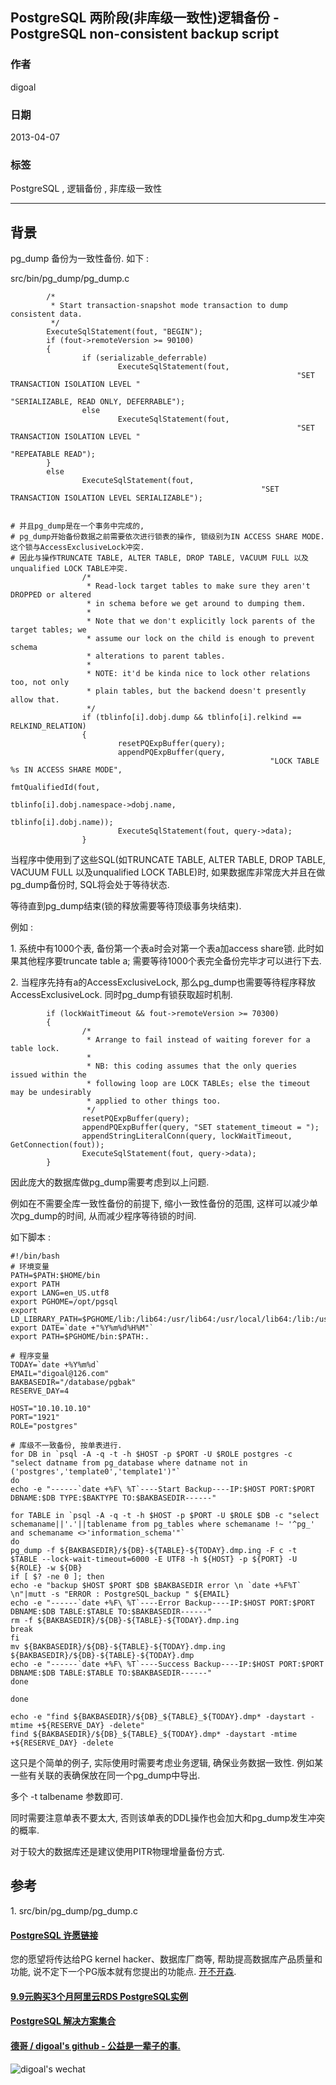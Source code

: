 ## PostgreSQL 两阶段(非库级一致性)逻辑备份 - PostgreSQL non-consistent backup script  
                                                                                                
### 作者                                                                                                                                             
digoal                                                                                           
                                                                                                  
### 日期                                                                                             
2013-04-07                                                                                            
                                                                                              
### 标签                                                                                           
PostgreSQL , 逻辑备份 , 非库级一致性          
                                                                                                
----                                                                                          
                                                                                                   
## 背景        
pg_dump 备份为一致性备份. 如下 :   
  
src/bin/pg_dump/pg_dump.c  
  
```  
        /*  
         * Start transaction-snapshot mode transaction to dump consistent data.  
         */  
        ExecuteSqlStatement(fout, "BEGIN");  
        if (fout->remoteVersion >= 90100)  
        {  
                if (serializable_deferrable)  
                        ExecuteSqlStatement(fout,  
                                                                "SET TRANSACTION ISOLATION LEVEL "  
                                                                "SERIALIZABLE, READ ONLY, DEFERRABLE");  
                else  
                        ExecuteSqlStatement(fout,  
                                                                "SET TRANSACTION ISOLATION LEVEL "  
                                                                "REPEATABLE READ");  
        }  
        else  
                ExecuteSqlStatement(fout,  
                                                        "SET TRANSACTION ISOLATION LEVEL SERIALIZABLE");  
  
  
# 并且pg_dump是在一个事务中完成的,   
# pg_dump开始备份数据之前需要依次进行锁表的操作, 锁级别为IN ACCESS SHARE MODE. 这个锁与AccessExclusiveLock冲突.  
# 因此与操作TRUNCATE TABLE, ALTER TABLE, DROP TABLE, VACUUM FULL 以及unqualified LOCK TABLE冲突.  
                /*  
                 * Read-lock target tables to make sure they aren't DROPPED or altered  
                 * in schema before we get around to dumping them.  
                 *  
                 * Note that we don't explicitly lock parents of the target tables; we  
                 * assume our lock on the child is enough to prevent schema  
                 * alterations to parent tables.  
                 *  
                 * NOTE: it'd be kinda nice to lock other relations too, not only  
                 * plain tables, but the backend doesn't presently allow that.  
                 */  
                if (tblinfo[i].dobj.dump && tblinfo[i].relkind == RELKIND_RELATION)  
                {  
                        resetPQExpBuffer(query);  
                        appendPQExpBuffer(query,  
                                                          "LOCK TABLE %s IN ACCESS SHARE MODE",  
                                                          fmtQualifiedId(fout,  
                                                                                tblinfo[i].dobj.namespace->dobj.name,  
                                                                                         tblinfo[i].dobj.name));  
                        ExecuteSqlStatement(fout, query->data);  
                }  
```  
  
当程序中使用到了这些SQL(如TRUNCATE TABLE, ALTER TABLE, DROP TABLE, VACUUM FULL 以及unqualified LOCK TABLE)时, 如果数据库非常庞大并且在做pg_dump备份时, SQL将会处于等待状态.  
  
等待直到pg_dump结束(锁的释放需要等待顶级事务块结束).  
  
例如 :   
  
1\. 系统中有1000个表, 备份第一个表a时会对第一个表a加access share锁. 此时如果其他程序要truncate table a; 需要等待1000个表完全备份完毕才可以进行下去.  
  
2\. 当程序先持有a的AccessExclusiveLock, 那么pg_dump也需要等待程序释放AccessExclusiveLock. 同时pg_dump有锁获取超时机制.  
  
```  
        if (lockWaitTimeout && fout->remoteVersion >= 70300)  
        {  
                /*  
                 * Arrange to fail instead of waiting forever for a table lock.  
                 *  
                 * NB: this coding assumes that the only queries issued within the  
                 * following loop are LOCK TABLEs; else the timeout may be undesirably  
                 * applied to other things too.  
                 */  
                resetPQExpBuffer(query);  
                appendPQExpBuffer(query, "SET statement_timeout = ");  
                appendStringLiteralConn(query, lockWaitTimeout, GetConnection(fout));  
                ExecuteSqlStatement(fout, query->data);  
        }  
```  
  
因此庞大的数据库做pg_dump需要考虑到以上问题.  
  
例如在不需要全库一致性备份的前提下, 缩小一致性备份的范围, 这样可以减少单次pg_dump的时间, 从而减少程序等待锁的时间.  
  
如下脚本 :   
  
```  
#!/bin/bash  
# 环境变量  
PATH=$PATH:$HOME/bin  
export PATH  
export LANG=en_US.utf8  
export PGHOME=/opt/pgsql  
export LD_LIBRARY_PATH=$PGHOME/lib:/lib64:/usr/lib64:/usr/local/lib64:/lib:/usr/lib:/usr/local/lib  
export DATE=`date +"%Y%m%d%H%M"`  
export PATH=$PGHOME/bin:$PATH:.  
  
# 程序变量  
TODAY=`date +%Y%m%d`  
EMAIL="digoal@126.com"  
BAKBASEDIR="/database/pgbak"  
RESERVE_DAY=4  
  
HOST="10.10.10.10"  
PORT="1921"  
ROLE="postgres"  
  
# 库级不一致备份, 按单表进行.  
for DB in `psql -A -q -t -h $HOST -p $PORT -U $ROLE postgres -c "select datname from pg_database where datname not in ('postgres','template0','template1')"`  
do  
echo -e "------`date +%F\ %T`----Start Backup----IP:$HOST PORT:$PORT DBNAME:$DB TYPE:$BAKTYPE TO:$BAKBASEDIR------"  
  
for TABLE in `psql -A -q -t -h $HOST -p $PORT -U $ROLE $DB -c "select schemaname||'.'||tablename from pg_tables where schemaname !~ '^pg_' and schemaname <>'information_schema'"`  
do  
pg_dump -f ${BAKBASEDIR}/${DB}-${TABLE}-${TODAY}.dmp.ing -F c -t $TABLE --lock-wait-timeout=6000 -E UTF8 -h ${HOST} -p ${PORT} -U ${ROLE} -w ${DB}  
if [ $? -ne 0 ]; then  
echo -e "backup $HOST $PORT $DB $BAKBASEDIR error \n `date +%F%T` \n"|mutt -s "ERROR : PostgreSQL_backup " ${EMAIL}  
echo -e "------`date +%F\ %T`----Error Backup----IP:$HOST PORT:$PORT DBNAME:$DB TABLE:$TABLE TO:$BAKBASEDIR------"  
rm -f ${BAKBASEDIR}/${DB}-${TABLE}-${TODAY}.dmp.ing  
break  
fi  
mv ${BAKBASEDIR}/${DB}-${TABLE}-${TODAY}.dmp.ing ${BAKBASEDIR}/${DB}-${TABLE}-${TODAY}.dmp  
echo -e "------`date +%F\ %T`----Success Backup----IP:$HOST PORT:$PORT DBNAME:$DB TABLE:$TABLE TO:$BAKBASEDIR------"  
done  
  
done  
  
echo -e "find ${BAKBASEDIR}/${DB}_${TABLE}_${TODAY}.dmp* -daystart -mtime +${RESERVE_DAY} -delete"  
find ${BAKBASEDIR}/${DB}_${TABLE}_${TODAY}.dmp* -daystart -mtime +${RESERVE_DAY} -delete  
```  
  
这只是个简单的例子, 实际使用时需要考虑业务逻辑, 确保业务数据一致性. 例如某一些有关联的表确保放在同一个pg_dump中导出.  
  
多个 -t talbename 参数即可.  
  
同时需要注意单表不要太大, 否则该单表的DDL操作也会加大和pg_dump发生冲突的概率.  
  
对于较大的数据库还是建议使用PITR物理增量备份方式.  
  
## 参考  
1\. src/bin/pg_dump/pg_dump.c  
        
     
  
  
  
  
  
  
  
  
  
  
  
  
  
  
  
  
  
  
  
  
  
  
  
  
  
  
  
  
  
  
  
  
  
  
  
  
  
  
  
  
  
  
  
  
  
  
  
  
  
  
  
  
  
  
  
  
  
  
  
  
  
  
  
#### [PostgreSQL 许愿链接](https://github.com/digoal/blog/issues/76 "269ac3d1c492e938c0191101c7238216")
您的愿望将传达给PG kernel hacker、数据库厂商等, 帮助提高数据库产品质量和功能, 说不定下一个PG版本就有您提出的功能点. [开不开森](https://github.com/digoal/blog/issues/76 "269ac3d1c492e938c0191101c7238216").  
  
  
#### [9.9元购买3个月阿里云RDS PostgreSQL实例](https://www.aliyun.com/database/postgresqlactivity "57258f76c37864c6e6d23383d05714ea")
  
  
#### [PostgreSQL 解决方案集合](https://yq.aliyun.com/topic/118 "40cff096e9ed7122c512b35d8561d9c8")
  
  
#### [德哥 / digoal's github - 公益是一辈子的事.](https://github.com/digoal/blog/blob/master/README.md "22709685feb7cab07d30f30387f0a9ae")
  
  
![digoal's wechat](../pic/digoal_weixin.jpg "f7ad92eeba24523fd47a6e1a0e691b59")
  
